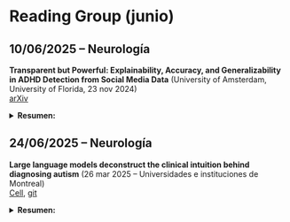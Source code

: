 # Reading Group (junio)

## 10/06/2025 – Neurología

**Transparent but Powerful: Explainability, Accuracy, and Generalizability in ADHD Detection from Social Media Data** (University of Amsterdam, University of Florida, 23 nov 2024)  
[arXiv](https://arxiv.org/abs/2411.15586)

<details markdown="1">
<summary><strong>Resumen:</strong></summary>

**Keywords**: TDAH; detección; explicabilidad; precisión; generalizabilidad; redes sociales; procesamiento de lenguaje natural; aprendizaje automático; BiLSTM; transformer; cribado digital.

**Descripción**: Este estudio explora métodos para detectar el trastorno por déficit de atención e hiperactividad (TDAH) a partir de datos de redes sociales, comparando modelos de aprendizaje automático y profundo basados en BiLSTM y arquitecturas transformer. Se analizan las compensaciones entre interpretabilidad y rendimiento, y se evalúa la capacidad de generalización mediante datos de Reddit y Twitter. Los resultados identifican patrones lingüísticos clave asociados al TDAH y proporcionan bases para el desarrollo de herramientas de cribado digital no invasivas y escalables.

</details>

## 24/06/2025 – Neurología


**Large language models deconstruct the clinical intuition behind diagnosing autism** (26 mar 2025 – Universidades e instituciones de Montreal)  
[Cell](https://www.cell.com/cell/fulltext/S0092-8674%2825%2900213-2),
[git](https://github.com/dblabs-mcgill-mila/NLP-ASD)

<details markdown="1">
<summary><strong>Resumen:</strong></summary>

**Keywords**: autismo; diagnóstico clínico; intuición clínica; modelos de lenguaje a gran escala; LLM; explicabilidad; DSM-5; comportamientos repetitivos estereotipados; intereses especiales; conductas basadas en percepción.

**Descripción**: Este estudio emplea grandes modelos de lenguaje para descomponer y examinar la lógica de la intuición clínica de expertos a partir de informes médicos, con el fin de entender mejor el diagnóstico del trastorno del espectro autista. Tras un preentrenamiento en cientos de millones de oraciones generales y un ajuste fino con más de 4.000 registros de salud libres, el modelo distingue entre casos confirmados y sospechosos de autismo. Mediante una estrategia de explicabilidad, el sistema identifica las frases más determinantes para la decisión diagnóstica, resaltando criterios clave del DSM-5 como los comportamientos repetitivos estereotipados, intereses especiales y conductas basadas en la percepción. Los hallazgos ofrecen una visión profunda del proceso de diagnóstico y abren camino a herramientas clínicas asistidas por IA.

</details>



<!--<details markdown="1">
  <summary><strong>Referencias relevantes:</strong></summary>
</details>

<details markdown="1">
<summary><strong>Recursos:</strong></summary>
</details>


<details markdown="1">
  <summary><strong>Otros <emph>papers</emph> (ideas para próximos grupos de lectura)/recursos:</strong></summary>

  ***Papers:***
  ***Recursos:***

</details>

-->

